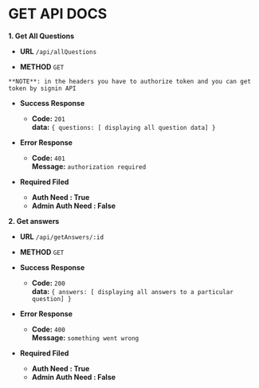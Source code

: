 # GET API DOCS
**1. Get All Questions**
* **URL**
    `/api/allQuestions`

* **METHOD**
    `GET`

`**NOTE**: in the headers you have to authorize token and you can get token by signin API `


* **Success Response**<br />
    * **Code:** `201` <br />
      **data:** `{ questions: [ displaying all question data] }`

* **Error Response**
    * **Code:** `401` <br />
      **Message:** `authorization required` <br />

* **Required Filed**
    * **Auth Need : True**
    * **Admin Auth Need : False**


**2. Get answers**
* **URL**
    `/api/getAnswers/:id`

* **METHOD**
    `GET`

* **Success Response**<br />
    * **Code:** `200` <br />
      **data:** `{ answers: [ displaying all answers to a particular question] }`

* **Error Response**
    * **Code:** `400` <br />
      **Message:** `something went wrong` <br />

* **Required Filed**
    * **Auth Need : True**
    * **Admin Auth Need : False**
